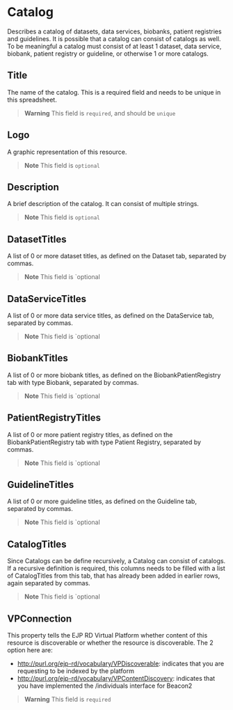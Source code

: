 # Catalog
Describes a catalog of datasets, data services, biobanks, patient registries and guidelines. It is possible that a 
catalog can consist of catalogs as well. To be meaningful a catalog must consist of at least 1 dataset, data service,
biobank, patient registry or guideline, or otherwise 1 or more catalogs. 

## Title
The name of the catalog. This is a required field and needs to be unique in this spreadsheet.

> **Warning** This field is `required`, and should be `unique`

## Logo
A graphic representation of this resource.
> **Note** This field is `optional`

## Description
A brief description of the catalog. It can consist of multiple strings.

> **Note** This field is `optional`

## DatasetTitles
A list of 0 or more dataset titles, as defined on the Dataset tab, separated by commas.

> **Note** This field is `optional

## DataServiceTitles
A list of 0 or more data service titles, as defined on the DataService tab, separated by commas.

> **Note** This field is `optional

## BiobankTitles
A list of 0 or more biobank titles, as defined on the BiobankPatientRegistry tab with type Biobank, separated by commas.

> **Note** This field is `optional

## PatientRegistryTitles
A list of 0 or more patient registry titles, as defined on the BiobankPatientRegistry tab with type Patient Registry, 
separated by commas.

> **Note** This field is `optional

## GuidelineTitles
A list of 0 or more guideline titles, as defined on the Guideline tab, separated by commas.

> **Note** This field is `optional

## CatalogTitles
Since Catalogs can be define recursively, a Catalog can consist of catalogs. If a recursive definition is required, 
this columns needs to be filled with a list of CatalogTitles from this tab, that has already been added in earlier rows,
again separated by commas.

> **Note** This field is `optional

## VPConnection
This property tells the EJP RD Virtual Platform whether content of this resource is discoverable or whether
the resource is discoverable. The 2 option here are:

- http://purl.org/ejp-rd/vocabulary/VPDiscoverable: indicates that you are requesting to be indexed by the platform
- http://purl.org/ejp-rd/vocabulary/VPContentDiscovery: indicates that you have implemented the /individuals interface for Beacon2
> **Warning** This field is `required`
